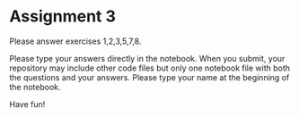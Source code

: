 # Assignment 3

Please answer exercises 1,2,3,5,7,8. 

Please type your answers directly in the notebook. When you submit, your repository may include other code files but only one notebook file with both the questions and your answers. Please type your name at the beginning of the notebook.

Have fun!
